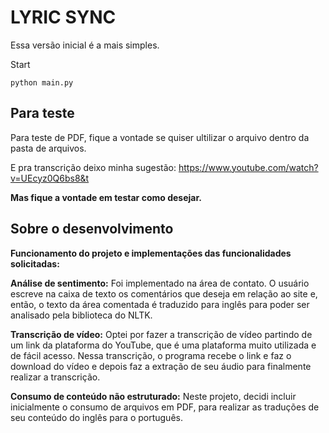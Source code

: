 LYRIC SYNC
===========

Essa versão inicial é a mais simples. 

Start

    python main.py

## Para teste
Para teste de PDF, fique a vontade se quiser ultilizar o arquivo dentro da pasta de arquivos.

E pra transcrição deixo minha sugestão: https://www.youtube.com/watch?v=UEcyz0Q6bs8&t

**Mas fique a vontade em testar como desejar.**

## Sobre o desenvolvimento

**Funcionamento do projeto e implementações das funcionalidades solicitadas:**

**Análise de sentimento:** Foi implementado na área de contato. O usuário escreve na caixa de texto os comentários que deseja em relação ao site e, então, o texto da área comentada é traduzido para inglês para poder ser analisado pela biblioteca do NLTK.

**Transcrição de vídeo:** Optei por fazer a transcrição de vídeo partindo de um link da plataforma do YouTube, que é uma plataforma muito utilizada e de fácil acesso. Nessa transcrição, o programa recebe o link e faz o download do vídeo e depois faz a extração de seu áudio para finalmente realizar a transcrição.

**Consumo de conteúdo não estruturado:** Neste projeto, decidi incluir inicialmente o consumo de arquivos em PDF, para realizar as traduções de seu conteúdo do inglês para o português.

